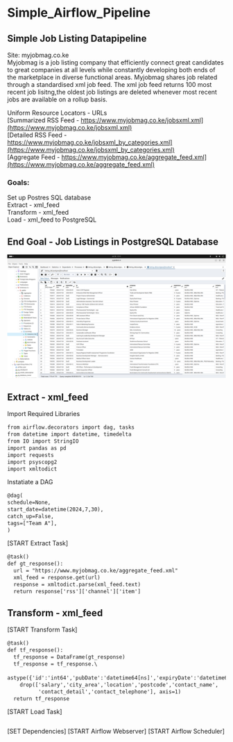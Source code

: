 # Simple_Airflow_Pipeline
## Simple Job Listing Datapipeline
Site: myjobmag.co.ke  
Myjobmag is a job listing company that efficiently connect great candidates to great companies at all levels while constantly developing both ends of the marketplace in diverse functional areas.
Myjobmag shares job related through a standardised xml job feed. The xml job feed returns 100 most recent job lisitng,the oldest job listings are deleted whenever most recent jobs are available on a rollup basis. 

Uniform Resource Locators - URLs  
[Summarized RSS Feed - https://www.myjobmag.co.ke/jobsxml.xml](https://www.myjobmag.co.ke/jobsxml.xml)  
[Detailed RSS Feed - https://www.myjobmag.co.ke/jobsxml_by_categories.xml](https://www.myjobmag.co.ke/jobsxml_by_categories.xml)  
[Aggregate Feed - https://www.myjobmag.co.ke/aggregate_feed.xml](https://www.myjobmag.co.ke/aggregate_feed.xml)    

### Goals:  
Set up Postres SQL database  
Extract - xml_feed   
Transform - xml_feed  
Load - xml_feed to PostgreSQL  

## End Goal - Job Listings in PostgreSQL Database
![End_Goal](assets/imgs/end_goal.png)

## Extract - xml_feed
Import Required Libraries
```
from airflow.decorators import dag, tasks
from datetime import datetime, timedelta
from IO import StringIO
import pandas as pd
import requests
import psyscopg2
import xmltodict
```
Instatiate a DAG
```
@dag(
schedule=None,
start_date=datetime(2024,7,30),
catch_up=False,
tags=["Team A"],
)
```
[START Extract Task]
```
@task()
def gt_response():
  url = "https://www.myjobmag.co.ke/aggregate_feed.xml"
  xml_feed = response.get(url)
  response = xmltodict.parse(xml_feed.text)
  return response['rss']['channel']['item']
```
## Transform - xml_feed
[START Transform Task]
```
@task()
def tf_response():
  tf_response = DataFrame(gt_response)
  tf_response = tf_response.\
    astype({'id':'int64','pubDate':'datetime64[ns]','expiryDate':'datetime64[ns]'}).\
    drop(['salary','city_area','location','postcode','contact_name',
          'contact_detail','contact_telephone'], axis=1)
  return tf_response
```
[START Load Task]
```

```
[SET Dependencies]
[START Airflow Webserver]
[START Airflow Scheduler]
